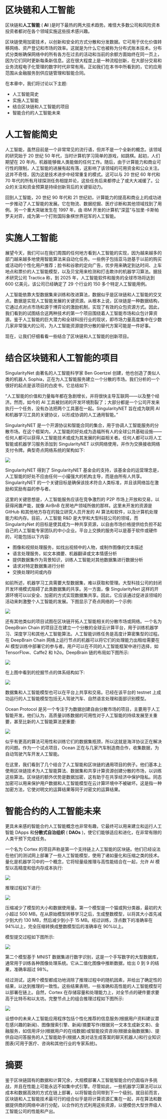# 区块链和人工智能

区块链和**人工智能** ( **AI** )是时下最热的两大技术趋势。难怪大多数公司和风险资本投资者都对在各个领域实施这些技术感兴趣。

区块链使用加密技术，以创新和安全的方式分散和分发数据。它可用于优化价值转移网络、资产登记和市场的效率。这就是为什么它也被称为分布式账本技术。分布式分类帐确保网络中的所有各方在过去的活动和当前的余额方面始终在同一页上，因为它们同时更新每条新信息。这在很大程度上是一种流程创新，在大部分交易和业务流程电子化管理的数字时代非常有用。正如我们在本书中所看到的，它的应用范围从金融服务到供应链管理和智能合同。

在本章中，我们将讨论以下主题:

*   人工智能简史
*   实施人工智能
*   结合区块链和人工智能的项目
*   智能合约的人工智能未来

# 人工智能简史

人工智能，虽然目前是一个非常常见的流行语，但并不是一个全新的概念。该领域的研究始于 20 世纪 50 年代，当时计算机学习简单的游戏，如跳棋。起初，人们期望在 20 年内，机器能够做人类能做的任何工作。随后，由于计算能力和商业可行性的限制，人工智能的进展有起有落，这影响了该领域的可用资金和公众关注。这并不奇怪，因为这是技术进步中经常重复的模式。这可以与 20 世纪 60 年代和 70 年代的所有月球探测任务相提并论，这些任务后来都停止了或大大减缓了。公众的关注和资金预算是持续创新背后的关键驱动力。

回到人工智能，20 世纪 90 年代和 21 世纪初，计算能力的提高和商业上的成功进一步推动了人工智能的发展。它在物流、数据挖掘、医疗诊断和其他领域找到了用例。另一个重大突破发生在 1997 年，由 IBM 开发的计算机“深蓝”与加里·卡斯帕罗夫对弈，成为第一个打败国际象棋世界冠军的人工智能。

# 实施人工智能

展望今天，我们可以在我们周围的任何地方看到人工智能的实现，因为越来越多的部门越来越多地使用智能算法来自动化任务。一些例子包括亚马逊基于以前的购买或活动的个性化用户推荐；脸书和谷歌的定向广告，优步用来确定到达时间、上车地点和票价的人工智能模型，以及贝宝用来检测和打击欺诈的机器学习算法。据技术研究公司 Tractica 称，到 2025 年，人工智能软件和服务的全球市场将达到 600 亿美元，该公司已经确定了 29 个行业的 150 多个特定人工智能用例。

人工智能依靠大型数据集来训练和改进算法，数据似乎是区块链和人工智能的交叉点。数据是实现人工智能发展的关键资源。从根本上说，区块链是一种数据结构，它通过点对点市场和源于博弈论的激励机制，实现了有效的众包资源方式。因此，我们看到的试图结合这两种技术的第一个项目围绕着人工智能市场和众包计算资源。鉴于人工智能的巨大潜力和全球科技行业的现状，即市场力量高度集中在少数几家非常强大的公司，为人工智能资源提供分散的替代方案可能是一件好事。

现在，让我们仔细看看一些结合了区块链和人工智能的创新项目。

# 结合区块链和人工智能的项目

SingularityNet 由著名的人工智能科学家 Ben Goertzel 创建，他也创造了类似人类的机器人 Sophia，正在为人工智能服务建立一个分散的市场。我们分析的一个很好的起点是该项目的白皮书，它总结如下:

“人工智能的价值和力量每年都在急剧增长，并将很快主导互联网——以及整个经济。然而，如今的 AI 工具被封闭的开发环境割裂了；大部分都是一个公司开发来执行一个任务，没有办法把两个工具塞在一起。SingularityNET 旨在成为联网 AI 和机器学习工具的关键协议，以形成协调的人工通用智能。”

SingularityNET 是一个开源协议和智能合同的集合，用于协调人工智能服务的分散市场。在这个框架内，人工智能的好处成为造福所有人的全球公共基础设施——任何人都可以获得人工智能技术或成为其发展的利益相关者。任何人都可以将人工智能或机器学习服务添加到 SingularityNET 以供网络使用，并作为交换接收网络支付令牌。典型奇点网络系统的架构如下:

![](assets/3685e95f-56b5-4952-bcf9-97a07c557b53.png)

SingularityNET 得到了 SingularityNET 基金会的支持，该基金会的运营理念是，人工智能的好处不应由任何一小撮强大的机构主导，而是由所有人共享。SingularityNET 的一个关键目标是确保该技术符合人类标准，并且该网络旨在激励和奖励有益的参与者。

这里的关键思想是，人工智能服务应该在竞争激烈的 P2P 市场上开放和交易，以获得闲置产能，就像 AirBnB 在房地产领域所做的那样。这里未开发的资源是 GitHub 和其他地方存在的独立研究人员开发的 AI 算法和软件，以及计算机处理能力和内存。目前，人工智能 R&D 是大学和大型科技公司的领域，而 SingularityNet 的目标是使其成为一种共享资源，以自由市场价格提供给负担不起自己的人工智能专家团队的中小企业。平台上交换的服务可以是基于软件或硬件的，可能包括以下内容:

*   图像和视频处理服务，如找出视频中的人物，或制作图像的文本描述
*   语言处理服务，如文本摘要、机器翻译或文本情感分析
*   提供数据集作为背景知识，训练人工智能对其他数据集进行数据分析
*   请求对特定数据集进行分析
*   交换处理时间或内存

如前所述，机器学习工具需要大型数据集，难以获取和管理。大型科技公司的封闭开发环境模式阻碍了此类数据集的共享。另一方面，像 SingularityNet 这样的开源环境可以以安全、加密的方式实现数据集共享。因此，它应该通过促进该领域的活动来刺激整个人工智能的发展。下图显示了奇点网络的一个示例:

![](assets/f65e0359-bb5f-4177-b7cc-84c8d2795508.png)

还有其他类似的项目试图在区块链开拓人工智能相关的分散市场或网络。一个名为 DeepBrain Chain 的项目正在建立一个分散的全球云计算平台，用于训练机器学习、深度学习和其他人工智能算法。人工智能训练任务是高度计算密集型的过程。在 DeepBrain Chain 网络上运行节点的机器可以将它们的处理能力出租给需要在 AI 模型训练中部署它的参与者。用户可以在不同的人工智能框架中进行选择，如 TensorFlow、Caffe2 和 h2o。DeepBrain 链的布局如下图所示:

![](assets/fc2e5815-98bd-4b78-a95b-f93907c6cb4b.png)

在上图中看到的挖掘节点的体系结构如下:

![](assets/0231a598-2872-4542-901a-41df8b7e90fe.png)

数据集和人工智能模型也可以在平台上共享和交易。已经在该平台的 testnet 上成功运行的人工智能模型包括无人驾驶汽车、自然语言处理和面部识别模型。

Ocean Protocol 是另一个专注于为数据创建自由分散市场的项目，主要用于人工智能开发。他们认为，高质量训练数据的可用性对于人工智能的持续发展至关重要，甚至比新的人工智能算法更重要:

![](assets/ff7c0b48-ac69-4989-a4df-8a18dc0ecf96.png)

似乎有更高的算法可用性和训练它们的数据集瓶颈，所以这就是海洋协议正在解决的问题。作为一个试点项目，Ocean 正在与几家汽车制造商合作，收集数据，为自动驾驶汽车开发人工智能。

在这里，我们看到了几个结合了人工智能和区块链的通用项目的例子。他们基本上使用区块链技术为人工智能算法、数据集和共享计算资源创建分散的市场，以训练这些算法。区块链的额外优势是数据加密，这有助于在共享经济中保护隐私。同态加密可以用来保护用户数据和人工智能模型在云计算环境中不被破坏。这是指一种加密方法，它使对明文的运算结果等同于对密文的运算结果。

# 智能合约的人工智能未来

更具未来感的智能合约人工智能概念也非常有趣，它最终可以用来建立和运行人工智能 DApps 和**分散式自治组织** ( **DAOs** )，使它们能够适应和进化，在非常有限的人类干预下完成任务。

一个名为 Cortex 的项目声称是第一个支持链上人工智能的区块链。他们已经设法在他们的测试网上部署了一些人工智能模型，使用了诸如量化和压缩之类的技术。量化是机器学习中的一个概念，它将轻量级推理与高性能结合在一起，允许 AI 模型以高精度和低内存成本执行:

![](assets/f0c42a83-e8b6-43b6-83d4-91ab61ce7d50.png)

推理过程如下进行:

![](assets/c4cda166-fe07-49ad-8df1-ae3ac9512377.png)

压缩减少了模型的大小和数据使用量。第一个模型是一个猫或狗分类器，最初的大小超过 500 MB。在从原始模型转移学习之后，生成整数模型，以将其大小首先减少到大约 130 MB，然后减少到小于 15 MB。经过训练，浮点数下的准确率在 94%以上，完全压缩转换成整数模型后的准确率在 90%以上。

模型提交过程如下图所示:

![](assets/20240fe1-d2bb-4f4b-9c48-f2360c2149a3.png)

第二个模型基于 MNIST 数据集进行数字识别，这是一个手写数字的大型数据库，通常用于训练各种图像处理系统。它从二值化图像中推断数据，给出 0 到 9 的结果，准确率超过 98%。

经过测试，这两个模型都成功地消除了推理过程中的随机因素，并给出了确定性的结果，以达到推理的一致性。这些结果表明，一些准确和高性能的人工智能模型可以部署在链上。自然，Cortex 在存储容量和处理能力上，对全节点的硬件要求要高于比特币和以太坊。完整节点上的组合推理过程如下图所示:

![](assets/59687d69-0a4b-4ad9-bf68-343313276474.png)

设想中的未来人工智能应用程序包括个性化推荐的信息服务(根据用户资料建议潜在感兴趣的新闻)、图像搜索引擎、新闻/摘要写作(根据另一文本生成新文本)、金融服务，如信用评分(根据用户的在线数据)或智能投资咨询(根据金融数据集)、提供自动问答服务的人工智能助手(根据人类对话生成答案的聊天机器人)和行业知识图表(可用于医疗、咨询和其他行业的专家系统)。

# 摘要

鉴于区块链固有的数据和计算冗余，大规模部署人工智能智能合约仍面临许多挑战，并且在性能上可能永远不如集中式引擎。尽管如此，一些机器学习算法可以以成本和数据高效的方式在链上部署，以将智能合同带到下一个级别。就目前而言，区块链和人工智能技术最可行的组合似乎是将计算资源汇集在一起，并在算法和数据提供商的网络中进行分配，以合作的方式利用这些资源，以便模仿大型世界级人工智能公司的性能和产出。